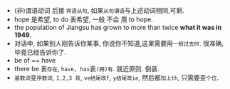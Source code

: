- (非)谓语动词 后接 `宾语从句`, 如果`从句谓语`与上述动词相同,可剩.
- hope 是希望, to do 表希望, 一般 不会 用 to hope.
- the population of Jiangsu has grown to more than twice **what it was in 1949**.
- 对话中, 如果别人刚告诉你某事, 你说你不知道,这里需要用`一般过去时`. 很准确, 毕竟已经告诉你了.
- be of == have
- there be 表`存在`, `have, has`表`(拥)有`. 就近原则. 倒装.
- `基数词`变`序数词`, `1,2,3 背`, `ve结尾改f`, `y结尾改ie`, 然后都`加上th`, 只需要变`个位`.

